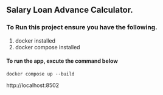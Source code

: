 ## Salary Loan Advance Calculator.


### To Run this project ensure you have the following.

1. docker installed
2. docker compose installed

#### To run the app, excute the command below

`docker compose up --build`

http://localhost:8502